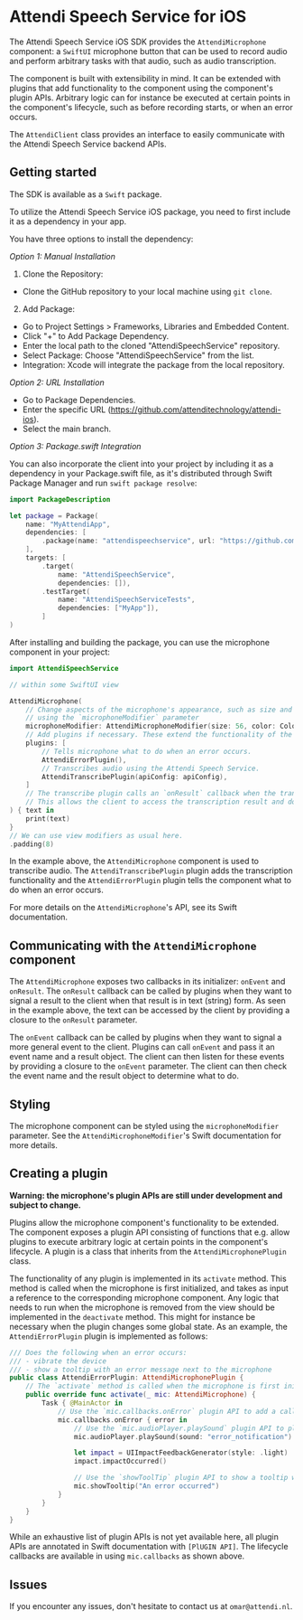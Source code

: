 # Attendi Speech Service for iOS

The Attendi Speech Service iOS SDK provides the `AttendiMicrophone` component: a `SwiftUI` microphone button that can be used to record audio and perform arbitrary tasks with that audio, such as audio transcription.

The component is built with extensibility in mind. It can be extended with plugins that add functionality to the component using the component's plugin APIs. Arbitrary logic can for instance be executed at certain points in the component's lifecycle, such as before recording starts, or when an error occurs.

The `AttendiClient` class provides an interface to easily communicate with the Attendi Speech Service backend APIs.

## Getting started

The SDK is available as a `Swift` package.

To utilize the Attendi Speech Service iOS package, you need to first include it as a dependency in your app.

You have three options to install the dependency:

*Option 1: Manual Installation*

1. Clone the Repository:
- Clone the GitHub repository to your local machine using `git clone`.

2. Add Package:
- Go to Project Settings > Frameworks, Libraries and Embedded Content.
- Click "+" to Add Package Dependency.
- Enter the local path to the cloned "AttendiSpeechService" repository.
- Select Package: Choose "AttendiSpeechService" from the list.
- Integration: Xcode will integrate the package from the local repository.

*Option 2: URL Installation*

- Go to Package Dependencies.
- Enter the specific URL (https://github.com/attenditechnology/attendi-ios).
- Select the main branch.

*Option 3: Package.swift Integration*

You can also incorporate the client into your project by including it as a dependency in your Package.swift file, as it's distributed through Swift Package Manager and run `swift package resolve`:

```swift
import PackageDescription

let package = Package(
    name: "MyAttendiApp",
    dependencies: [
        .package(name: "attendispeechservice", url: "https://github.com/attenditechnology/attendi-ios.git", .branch("main")),
    ],
    targets: [
        .target(
            name: "AttendiSpeechService",
            dependencies: []),
        .testTarget(
            name: "AttendiSpeechServiceTests",
            dependencies: ["MyApp"]),
        ]
)
```

After installing and building the package, you can use the microphone component in your project:

```swift
import AttendiSpeechService

// within some SwiftUI view

AttendiMicrophone(
    // Change aspects of the microphone's appearance, such as size and color,
    // using the `microphoneModifier` parameter
    microphoneModifier: AttendiMicrophoneModifier(size: 56, color: Color.red),
    // Add plugins if necessary. These extend the functionality of the microphone component.
    plugins: [
        // Tells microphone what to do when an error occurs.
        AttendiErrorPlugin(),
        // Transcribes audio using the Attendi Speech Service.
        AttendiTranscribePlugin(apiConfig: apiConfig),
    ]
    // The transcribe plugin calls an `onResult` callback when the transcription result is available.
    // This allows the client to access the transcription result and do something with it.
) { text in
    print(text)
}
// We can use view modifiers as usual here.
.padding(8)
```

In the example above, the `AttendiMicrophone` component is used to transcribe audio. The `AttendiTranscribePlugin` plugin adds the transcription functionality and the `AttendiErrorPlugin` plugin tells the component what to do when an error occurs.

For more details on the `AttendiMicrophone`'s API, see its Swift documentation.

## Communicating with the `AttendiMicrophone` component

The `AttendiMicrophone` exposes two callbacks in its initializer: `onEvent` and `onResult`. The `onResult` callback can be called by plugins when they want to signal a result to the client when that result is in text (string) form. As seen in the example above, the text can be accessed by the client by providing a closure to the `onResult` parameter.

The `onEvent` callback can be called by plugins when they want to signal a more general event to the client. Plugins can call `onEvent` and pass it an event name and a result object. The client can then listen for these events by providing a closure to the `onEvent` parameter. The client can then check the event name and the result object to determine what to do.

## Styling

The microphone component can be styled using the `microphoneModifier` parameter. See the `AttendiMicrophoneModifier`'s Swift documentation for more details.

## Creating a plugin

**Warning: the microphone's plugin APIs are still under development and subject to change.**

Plugins allow the microphone component's functionality to be extended. The component exposes a plugin API consisting of functions that e.g. allow plugins to execute arbitrary logic at certain points in the component's lifecycle. A plugin is a class that inherits from the `AttendiMicrophonePlugin` class.

The functionality of any plugin is implemented in its `activate` method. This method is called when the microphone is first initialized, and takes as input a reference to the corresponding microphone component. Any logic that needs to run when the microphone is removed from the view should be implemented in the `deactivate` method. This might for instance be necessary when the plugin changes some global state. As an example, the `AttendiErrorPlugin` plugin is implemented as follows:

```swift
/// Does the following when an error occurs:
/// - vibrate the device
/// - show a tooltip with an error message next to the microphone
public class AttendiErrorPlugin: AttendiMicrophonePlugin {
    // The `activate` method is called when the microphone is first initialized and takes as input a reference to the microphone component.
    public override func activate(_ mic: AttendiMicrophone) {
        Task { @MainActor in
            // Use the `mic.callbacks.onError` plugin API to add a callback that is called when an error occurs.
            mic.callbacks.onError { error in
                // Use the `mic.audioPlayer.playSound` plugin API to play a sound.
                mic.audioPlayer.playSound(sound: "error_notification")

                let impact = UIImpactFeedbackGenerator(style: .light)
                impact.impactOccurred()

                // Use the `showToolTip` plugin API to show a tooltip with an error message next to the microphone.
                mic.showTooltip("An error occurred")
            }
        }
    }
}
```

While an exhaustive list of plugin APIs is not yet available here, all plugin APIs are annotated in Swift documentation with `[PlUGIN API]`. The lifecycle callbacks are available in using `mic.callbacks` as shown above.

## Issues

If you encounter any issues, don't hesitate to contact us at `omar@attendi.nl`.